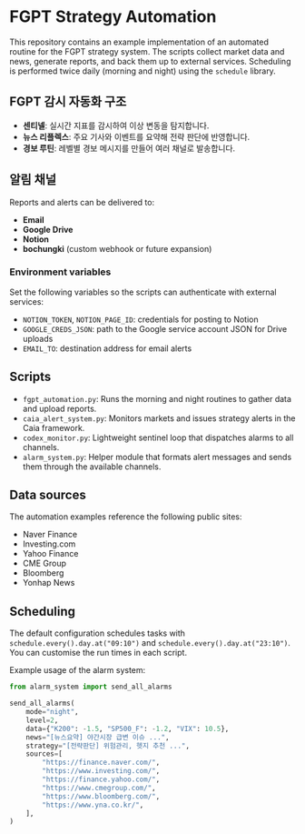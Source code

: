 # FGPT Strategy Automation

This repository contains an example implementation of an automated routine for the FGPT strategy system. The scripts collect market data and news, generate reports, and back them up to external services. Scheduling is performed twice daily (morning and night) using the `schedule` library.

## FGPT 감시 자동화 구조
- **센티넬**: 실시간 지표를 감시하여 이상 변동을 탐지합니다.
- **뉴스 리플렉스**: 주요 기사와 이벤트를 요약해 전략 판단에 반영합니다.
- **경보 루틴**: 레벨별 경보 메시지를 만들어 여러 채널로 발송합니다.

## 알림 채널
Reports and alerts can be delivered to:
- **Email**
- **Google Drive**
- **Notion**
- **bochungki** (custom webhook or future expansion)

### Environment variables
Set the following variables so the scripts can authenticate with external services:
- `NOTION_TOKEN`, `NOTION_PAGE_ID`: credentials for posting to Notion
- `GOOGLE_CREDS_JSON`: path to the Google service account JSON for Drive uploads
- `EMAIL_TO`: destination address for email alerts


## Scripts
- `fgpt_automation.py`: Runs the morning and night routines to gather data and upload reports.
- `caia_alert_system.py`: Monitors markets and issues strategy alerts in the Caia framework.
- `codex_monitor.py`: Lightweight sentinel loop that dispatches alarms to all channels.
- `alarm_system.py`: Helper module that formats alert messages and sends them through the available channels.

## Data sources
The automation examples reference the following public sites:
- Naver Finance
- Investing.com
- Yahoo Finance
- CME Group
- Bloomberg
- Yonhap News

## Scheduling
The default configuration schedules tasks with `schedule.every().day.at("09:10")` and `schedule.every().day.at("23:10")`. You can customise the run times in each script.

Example usage of the alarm system:
```python
from alarm_system import send_all_alarms

send_all_alarms(
    mode="night",
    level=2,
    data={"K200": -1.5, "SP500_F": -1.2, "VIX": 10.5},
    news="[뉴스요약] 야간시장 급변 이슈 ...",
    strategy="[전략판단] 위험관리, 헷지 추천 ...",
    sources=[
        "https://finance.naver.com/",
        "https://www.investing.com/",
        "https://finance.yahoo.com/",
        "https://www.cmegroup.com/",
        "https://www.bloomberg.com/",
        "https://www.yna.co.kr/",
    ],
)
```

